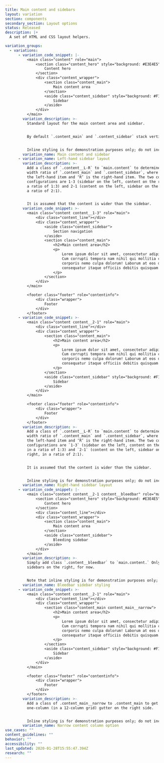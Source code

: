 ```yaml
---
title: Main content and sidebars
layout: variation
section: components
secondary_section: Layout options
status: Released
description: |+
  A set of HTML and CSS layout helpers.

variation_groups:
  - variations:
      - variation_code_snippet: |-
          <main class="content" role="main">
              <section class="content_hero" style="background: #E3E4E5">
                  Content hero
              </section>
              <div class="content_wrapper">
                  <section class="content_main">
                      Main content area
                  </section>
                  <aside class="content_sidebar" style="background: #F1F2F2">
                      Sidebar
                  </aside>
              </div>
          </main>
        variation_description: >-
          Standard layout for the main content area and sidebar.


          By default `.content_main` and `.content_sidebar` stack vertically. When using the modifiers described below to create columns, the columns will remain stacked for smaller screens and then convert to to columns at `801px`.


          Inline styling is for demonstration purposes only; do not include it in your markup.
        variation_name: Main content and sidebar
      - variation_name: Left-hand sidebar layout
        variation_description: >-
          Add a class of `.content__L-R` to `main.content` to determine the
          width ratio of `.content_main` and `.content_sidebar`, where ‘L’ is
          the left-hand item and ‘R’ is the right-hand item. The two common
          configurations are 1-3 (sidebar on the left, content on the right, in
          a ratio of 1:3) and 2-1 (content on the left, sidebar on the right, in
          a ratio of 2:1).


          It is assumed that the content is wider than the sidebar.
        variation_code_snippet: >-
          <main class="content content__1-3" role="main">
              <div class="content_line"></div>
              <div class="content_wrapper">
                  <aside class="content_sidebar">
                      Section navigation
                  </aside>
                  <section class="content_main">
                      <h2>Main content area</h2>
                      <p>
                          Lorem ipsum dolor sit amet, consectetur adipisicing elit.
                          Cum corrupti tempora nam nihil qui mollitia consectetur
                          corporis nemo culpa dolorum! Laborum at eos deleniti
                          consequatur itaque officiis debitis quisquam! Provident!
                      </p>
                  </section>
              </div>
          </main>

          <footer class="footer" role="contentinfo">
              <div class="wrapper">
                  Footer
              </div>
          </footer>
      - variation_code_snippet: >-
          <main class="content content__2-1" role="main">
              <div class="content_line"></div>
              <div class="content_wrapper">
                  <section class="content_main">
                      <h2>Main content area</h2>
                      <p>
                          Lorem ipsum dolor sit amet, consectetur adipisicing elit.
                          Cum corrupti tempora nam nihil qui mollitia consectetur
                          corporis nemo culpa dolorum! Laborum at eos deleniti
                          consequatur itaque officiis debitis quisquam! Provident!
                      </p>
                  </section>
                  <aside class="content_sidebar" style="background: #F1F2F2">
                      Sidebar
                  </aside>
              </div>
          </main>

          <footer class="footer" role="contentinfo">
              <div class="wrapper">
                  Footer
              </div>
          </footer>
        variation_description: >-
          Add a class of `.content__L-R` to `main.content` to determine the
          width ratio of `.content_main` and `.content_sidebar`, where ‘L’ is
          the left-hand item and ‘R’ is the right-hand item. The two common
          configurations are `1-3` (sidebar on the left, content on the right,
          in a ratio of 1:3) and `2-1` (content on the left, sidebar on the
          right, in a ratio of 2:1).


          It is assumed that the content is wider than the sidebar.


          Inline styling is for demonstration purposes only; do not include it in your markup.
        variation_name: Right-hand sidebar layout
      - variation_code_snippet: |-
          <main class="content content__2-1 content__bleedbar" role="main">
              <section class="content_hero" style="background: #E3E4E5">
                  Content hero
              </section>
              <div class="content_line"></div>
              <div class="content_wrapper">
                  <section class="content_main">
                      Main content area
                  </section>
                  <aside class="content_sidebar">
                      Bleeding sidebar
                  </aside>
              </div>
          </main>
        variation_description: >-
          Simply add class `.content__bleedbar` to `main.content.` Only supports
          sidebars on the right, for now.


          Note that inline styling is for demonstration purposes only; do not include it in your markup.
        variation_name: Bleedbar sidebar styling
      - variation_code_snippet: >-
          <main class="content content__2-1" role="main">
              <div class="content_line"></div>
              <div class="content_wrapper">
                  <section class="content_main content_main__narrow">
                      <h2>Main content area</h2>
                      <p>
                          Lorem ipsum dolor sit amet, consectetur adipisicing elit.
                          Cum corrupti tempora nam nihil qui mollitia consectetur
                          corporis nemo culpa dolorum! Laborum at eos deleniti
                          consequatur itaque officiis debitis quisquam! Provident!
                      </p>
                  </section>
                  <aside class="content_sidebar" style="background: #F1F2F2">
                      Sidebar
                  </aside>
              </div>
          </main>

          <footer class="footer" role="contentinfo">
              <div class="wrapper">
                  Footer
              </div>
          </footer>
        variation_description: >-
          Add a class of .content_main__narrow to .content_main to get a
          one-column (in a 12-column grid) gutter on the right side.


          Inline styling is for demonstration purposes only; do not include it in your markup.
        variation_name: Narrow content column option
use_cases: ""
content_guidelines: ""
behavior: ""
accessibility: ""
last_updated: 2020-01-28T15:55:47.394Z
research: ""
---
```

